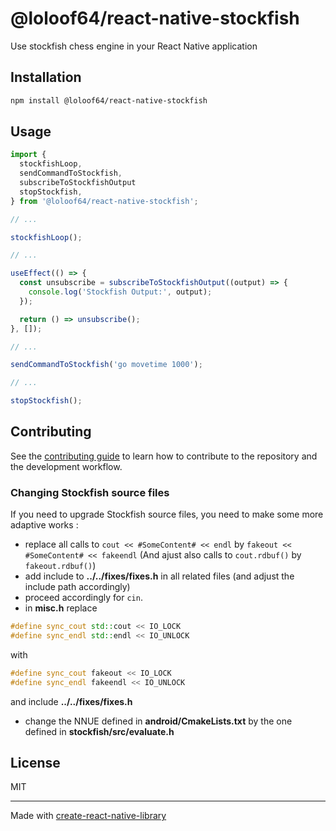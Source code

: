 # @loloof64/react-native-stockfish

Use stockfish chess engine in your React Native application

## Installation

```sh
npm install @loloof64/react-native-stockfish
```

## Usage

```js
import {
  stockfishLoop,
  sendCommandToStockfish,
  subscribeToStockfishOutput
  stopStockfish,
} from '@loloof64/react-native-stockfish';

// ...

stockfishLoop();

// ...

useEffect(() => {
  const unsubscribe = subscribeToStockfishOutput((output) => {
    console.log('Stockfish Output:', output);
  });

  return () => unsubscribe();
}, []);

// ...

sendCommandToStockfish('go movetime 1000');

// ...

stopStockfish();
```

## Contributing

See the [contributing guide](CONTRIBUTING.md) to learn how to contribute to the repository and the development workflow.

### Changing Stockfish source files

If you need to upgrade Stockfish source files, you need to make some more adaptive works :

- replace all calls to `cout << #SomeContent# << endl` by `fakeout << #SomeContent# << fakeendl` (And ajust also calls to `cout.rdbuf()` by `fakeout.rdbuf()`)
- add include to **../../fixes/fixes.h** in all related files (and adjust the include path accordingly)
- proceed accordingly for `cin`.
- in **misc.h** replace

```cpp
#define sync_cout std::cout << IO_LOCK
#define sync_endl std::endl << IO_UNLOCK
```

with

```cpp
#define sync_cout fakeout << IO_LOCK
#define sync_endl fakeendl << IO_UNLOCK
```

and include **../../fixes/fixes.h**

- change the NNUE defined in **android/CmakeLists.txt** by the one defined in **stockfish/src/evaluate.h**

## License

MIT

---

Made with [create-react-native-library](https://github.com/callstack/react-native-builder-bob)
